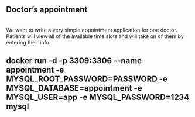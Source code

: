 <h2>Doctor’s appointment</h2>
</br>
We want to write a very simple appointment application for one doctor. Patients will view all of the available time slots and will take on of them by entering their info.

## docker run -d -p 3309:3306 --name appointment -e MYSQL_ROOT_PASSWORD=PASSWORD -e MYSQL_DATABASE=appointment -e MYSQL_USER=app -e MYSQL_PASSWORD=1234 mysql
